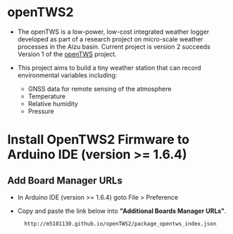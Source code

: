 # openTWS2

* The openTWS is a low-power, low-cost integrated weather logger developed as part of a research project on micro-scale weather processes in the Aizu basin. Current project is version 2 succeeds Version 1 of the [openTWS][] project. 

* This project aims to build a tiny weather station that can record environmental variables including:

	* GNSS data for remote sensing of the atmosphere
	* Temperature
	* Relative humidity
	* Pressure

# Install OpenTWS2 Firmware to Arduino IDE (version >= 1.6.4)
## Add Board Manager URLs

* In Arduino IDE (version >= 1.6.4) goto File > Preference
* Copy and paste the link below into **"Additional Boards Manager URLs"**.

		http://m5181130.github.io/openTWS2/package_opentws_index.json

[openTWS]: https://github.com/sajinh/openTWS "GitHub"
